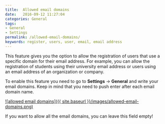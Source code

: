 ```yaml
---
title:  Allowed email domains
date:   2016-09-12 11:27:04
categories: General
tags: 
- General
- Settings
permalink: /allowed-email-domains/
keywords: register, users, user, email, email address
---
```

This feature gives you the option to allow the registration of users that use a specific domain for their email address. For example, you can allow the registration of students using their university email address or users using an email address of an organization or company.

To enable this feature you need to go to **Settings** -> **General** and write your email domains. Keep in mind that you need to push enter after each email domain name.

<a href="{{ site.baseurl }}/images/allowed-email-domains.png" class="thumbnail gallery-item" data-gallery>
![allowed email domains]({{ site.baseurl }}/images/allowed-email-domains.png)
</a>

If you want to allow all the email domains, you can leave this field empty!


